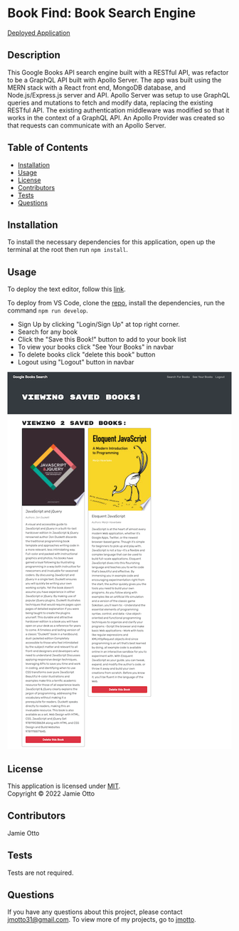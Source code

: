 # Book Find: Book Search Engine

[Deployed Application](https://mern-book-find.herokuapp.com/)
## Description

This Google Books API search engine built with a RESTful API, was refactor to be a GraphQL API built with Apollo Server. The app was built using the MERN stack with a React front end, MongoDB database, and Node.js/Express.js server and API. Apollo Server was setup to use GraphQL queries and mutations to fetch and modify data, replacing the existing RESTful API. The existing authentication middleware was modified so that it works in the context of a GraphQL API. An Apollo Provider was created so that requests can communicate with an Apollo Server.


## Table of Contents

- [Installation](#installation)
- [Usage](#usage)
- [License](#license)
- [Contributors](#contributors)
- [Tests](#tests)
- [Questions](#questions)

## Installation
To install the necessary dependencies for this application, open up the terminal at the root then run `npm install`.

## Usage
To deploy the text editor, follow this [link](https://mern-book-find.herokuapp.com/). 

To deploy from VS Code, clone the [repo](https://github.com/jmotto/Book-Find), install the dependencies, run the command `npm run develop`.

* Sign Up by clicking "Login/Sign Up" at top right corner.
* Search for any book 
* Click the "Save this Book!" button to add to your book list
* To view your books click "See Your Books" in navbar
* To delete books click "delete this book" button
* Logout using "Logout" button in navbar

![Book-List](client/public/mern-book-find.herokuapp.com_.png)


## License
This application is licensed under [MIT]((https://opensource.org/licenses/MIT)). 
<br/> Copyright &copy; 2022 Jamie Otto


## Contributors
Jamie Otto

## Tests
Tests are not required.
## Questions
If you have any questions about this project, please contact [jmotto31@gmail.com](mailto:jmotto31@gmail.com). To view more of my projects, go to [jmotto](https://github.com/jmotto).